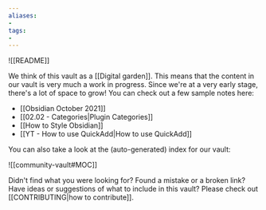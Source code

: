 ```yaml
---
aliases:
- 
tags:
- 
---
```



![[README]]


We think of this vault as a [[Digital garden]]. This means that the content in our vault is very much a work in progress. Since we're at a very early stage, there's a lot of space to grow! You can check out a few sample notes here:

- [[Obsidian October 2021]]
- [[02.02 - Categories|Plugin Categories]]
- [[How to Style Obsidian]]
- [[YT - How to use QuickAdd|How to use QuickAdd]]

You can also take a look at the (auto-generated) index for our vault:

![[community-vault#MOC]]

Didn't find what you were looking for? Found a mistake or a broken link? Have ideas or suggestions of what to include in this vault? Please check out [[CONTRIBUTING|how to contribute]].
